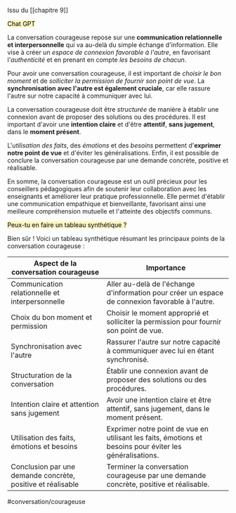 
Issu du [[chapitre 9]]

<mark style="background: #FFF3A3A6;">Chat GPT</mark>

La conversation courageuse repose sur une **communication relationnelle et interpersonnelle** qui va au-delà du simple échange d'information. Elle vise à créer un *espace de connexion favorable à l'autre*, en favorisant l'*authenticité* et en prenant en compte *les besoins de chacun*.

Pour avoir une conversation courageuse, il est important de *choisir le bon moment* et de *solliciter la permission de fournir son point de vue*. La **synchronisation avec l'autre est également cruciale**, car elle rassure l'autre sur notre capacité à communiquer avec lui.

La conversation courageuse doit être *structurée* de manière à établir une connexion avant de proposer des solutions ou des procédures. Il est important d'avoir une **intention claire** et d'être **attentif**, **sans jugement**, dans le **moment présent**. 

L'*utilisation des faits*, des *émotions* et des *besoins* permettent d'**exprimer notre point de vue** et d'éviter les généralisations. Enfin, il est possible de conclure la conversation courageuse par une demande concrète, positive et réalisable.

En somme, la conversation courageuse est un outil précieux pour les conseillers pédagogiques afin de soutenir leur collaboration avec les enseignants et améliorer leur pratique professionnelle. Elle permet d'établir une communication empathique et bienveillante, favorisant ainsi une meilleure compréhension mutuelle et l'atteinte des objectifs communs.

<mark style="background: #FFF3A3A6;">Peux-tu en faire un tableau synthétique  ?
</mark>

Bien sûr ! Voici un tableau synthétique résumant les principaux points de la conversation courageuse :

Aspect de la conversation courageuse | Importance
--- | ---
Communication relationnelle et interpersonnelle | Aller au-delà de l'échange d'information pour créer un espace de connexion favorable à l'autre.
Choix du bon moment et permission | Choisir le moment approprié et solliciter la permission pour fournir son point de vue.
Synchronisation avec l'autre | Rassurer l'autre sur notre capacité à communiquer avec lui en étant synchronisé.
Structuration de la conversation | Établir une connexion avant de proposer des solutions ou des procédures.
Intention claire et attention sans jugement | Avoir une intention claire et être attentif, sans jugement, dans le moment présent.
Utilisation des faits, émotions et besoins | Exprimer notre point de vue en utilisant les faits, émotions et besoins pour éviter les généralisations.
Conclusion par une demande concrète, positive et réalisable | Terminer la conversation courageuse par une demande concrète, positive et réalisable.

#conversation/courageuse 

